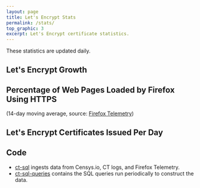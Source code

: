 ```yaml
---
layout: page
title: Let's Encrypt Stats
permalink: /stats/
top_graphic: 3
excerpt: Let's Encrypt certificate statistics.
---
```


These statistics are updated daily.

<div class="figure">
  <h2>Let's Encrypt Growth</h2>
  <div id="activeUsage" title="Let's Encrypt Growth" class="statsgraph"></div>
</div>

<div class="figure">
  <h2>Percentage of Web Pages Loaded by Firefox Using HTTPS</h2>
  <p>(14-day moving average, source: <a href="https://wiki.mozilla.org/Telemetry/FAQ#Telemetry_and_User_Control:_FAQ">Firefox Telemetry</a>)</p>
  <div id="pageloadPercent" title="Percentage of Web Pages Loaded by Firefox Using HTTPS" class="statsgraph"></div>
</div>

<div class="figure">
  <h2>Let's Encrypt Certificates Issued Per Day</h2>
  <div id="issuancePerDay" title="Let's Encrypt Certificates Issued Per Day" class="statsgraph"></div>
</div>

## Code

- [ct-sql](https://github.com/jcjones/ct-sql) ingests data from Censys.io, CT logs, and Firefox Telemetry.
- [ct-sql-queries](https://github.com/jcjones/ct-sql-queries) contains the SQL queries run periodically to construct the data.

<script src="/js/stats.js" async></script>
<script src="/js/plotly-min.js" async></script>
